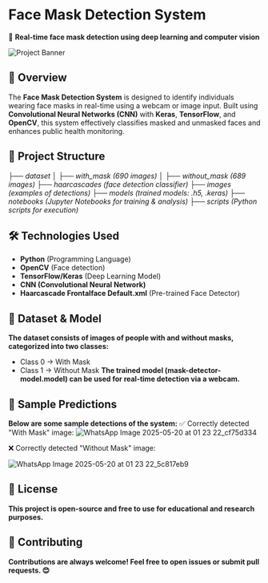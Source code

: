 # Face Mask Detection System  
🚀 **Real-time face mask detection using deep learning and computer vision**  

![Project Banner](https://github.com/user-attachments/assets/9923d8d4-60c6-4369-8e33-ed14502716c5)
## 📌 Overview  
The **Face Mask Detection System** is designed to identify individuals wearing face masks in real-time using a webcam or image input. Built using **Convolutional Neural Networks (CNN)** with **Keras**, **TensorFlow**, and **OpenCV**, this system effectively classifies masked and unmasked faces and enhances public health monitoring.

## 📂 Project Structure  
*├── dataset*
*│   ├── with_mask (690 images)*
*│   ├── without_mask (689 images)*
*├── haarcascades (face detection classifier)*
*├── images (examples of detections)*
*├── models (trained models: .h5, .keras)*
*├── notebooks (Jupyter Notebooks for training & analysis)*
*├── scripts (Python scripts for execution)*

## 🛠 Technologies Used  
- **Python** (Programming Language)  
- **OpenCV** (Face detection)  
- **TensorFlow/Keras** (Deep Learning Model)  
- **CNN (Convolutional Neural Network)**  
- **Haarcascade Frontalface Default.xml** (Pre-trained Face Detector)  

## 🎯 Dataset & Model
**The dataset consists of images of people with and without masks, categorized into two classes:**
- Class 0 → With Mask
- Class 1 → Without Mask
**The trained model (mask-detector-model.model) can be used for real-time detection via a webcam.**

## 📸 Sample Predictions
**Below are some sample detections of the system:**
✅ Correctly detected "With Mask" image:
![WhatsApp Image 2025-05-20 at 01 23 22_cf75d334](https://github.com/user-attachments/assets/287f6f05-b1d2-4ffc-9fe2-eb8c4e97d93d)

❌ Correctly detected "Without Mask" image:

![WhatsApp Image 2025-05-20 at 01 23 22_5c817eb9](https://github.com/user-attachments/assets/8b43c398-0c43-4e72-bdb1-245be22d6784)



## 📜 License
**This project is open-source and free to use for educational and research purposes.**
## 🙌 Contributing
**Contributions are always welcome! Feel free to open issues or submit pull requests. 😊**
